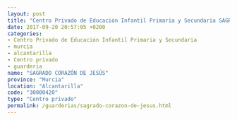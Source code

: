 ```yaml
---
layout: post
title: "Centro Privado de Educación Infantil Primaria y Secundaria SAGRADO CORAZÓN DE JESÚS"
date: 2017-09-20 20:57:05 +0200
categories:
- Centro Privado de Educación Infantil Primaria y Secundaria
- murcia
- alcantarilla
- Centro privado
- guarderia
name: "SAGRADO CORAZÓN DE JESÚS"
province: "Murcia"
location: "Alcantarilla"
code: "30000420"
type: "Centro privado"
permalink: /guarderias/sagrado-corazon-de-jesus.html
---
```

